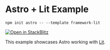 # Astro + Lit Example

```
npm init astro -- --template framework-lit
```

[![Open in StackBlitz](https://developer.stackblitz.com/img/open_in_stackblitz.svg)](https://stackblitz.com/github/withastro/astro/tree/latest/examples/framework-lit)

This example showcases Astro working with [Lit](https://lit.dev/).